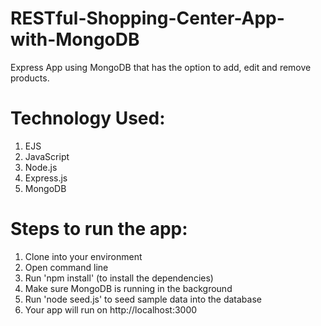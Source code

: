 # RESTful-Shopping-Center-App-with-MongoDB
Express App using MongoDB that has the option to add, edit and remove products.

Technology Used:
===============
1. EJS
2. JavaScript
3. Node.js
4. Express.js
5. MongoDB

Steps to run the app: 
======================
1. Clone into your environment
2. Open command line 
3. Run 'npm install' (to install the dependencies)
4. Make sure MongoDB is running in the background
5. Run 'node seed.js' to seed sample data into the database
6. Your app will run on http://localhost:3000
